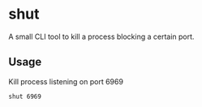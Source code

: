 # shut

A small CLI tool to kill a process blocking a certain port.

## Usage

Kill process listening on port 6969

```
shut 6969
```
